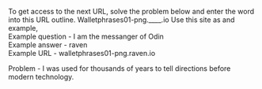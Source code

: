 To get access to the next URL, solve the problem below and enter the word into this URL outline. Walletphrases01-png.____.io 
Use this site as and example,                                                                                                
Example question - I am the messanger of Odin                                                                             
Example answer - raven                                                                                                      
Example URL - walletphrases01-png.raven.io


Problem - I was used for thousands of years to tell directions before modern technology.
